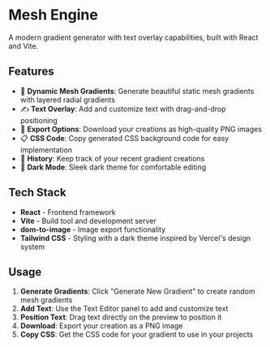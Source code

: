 # Mesh Engine

A modern gradient generator with text overlay capabilities, built with React and Vite.

## Features

- 🎨 **Dynamic Mesh Gradients**: Generate beautiful static mesh gradients with layered radial gradients
- ✍️ **Text Overlay**: Add and customize text with drag-and-drop positioning
- 💾 **Export Options**: Download your creations as high-quality PNG images
- 📋 **CSS Code**: Copy generated CSS background code for easy implementation
- 📜 **History**: Keep track of your recent gradient creations
- 🌙 **Dark Mode**: Sleek dark theme for comfortable editing

## Tech Stack

- **React** - Frontend framework
- **Vite** - Build tool and development server
- **dom-to-image** - Image export functionality
- **Tailwind CSS** - Styling with a dark theme inspired by Vercel's design system


## Usage

1. **Generate Gradients**: Click "Generate New Gradient" to create random mesh gradients
2. **Add Text**: Use the Text Editor panel to add and customize text
3. **Position Text**: Drag text directly on the preview to position it
4. **Download**: Export your creation as a PNG image
5. **Copy CSS**: Get the CSS code for your gradient to use in your projects
